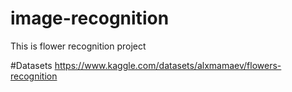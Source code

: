 # image-recognition
This is flower recognition project

#Datasets
https://www.kaggle.com/datasets/alxmamaev/flowers-recognition
